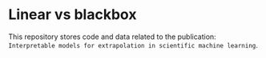 # Linear vs blackbox

This repository stores code and data related to the publication: `Interpretable models for extrapolation in scientific machine learning`.
